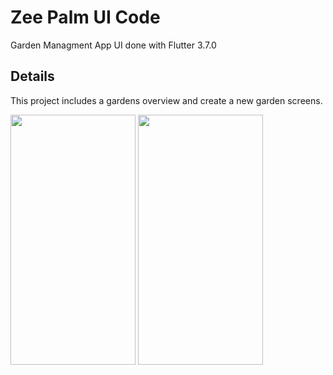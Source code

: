# Zee Palm UI Code

Garden Managment App UI done with Flutter 3.7.0

## Details

This project includes a gardens overview and create a new garden screens.

<img src="https://user-images.githubusercontent.com/128903428/232729663-bd91ff43-8461-4f97-ba52-8cb78bd4aafe.png" width="200" height="400" />
<img src="https://user-images.githubusercontent.com/128903428/232729786-a776fd9a-37a9-4c95-a9d4-a08bb5ca8dc5.png" width="200" height="400" />
